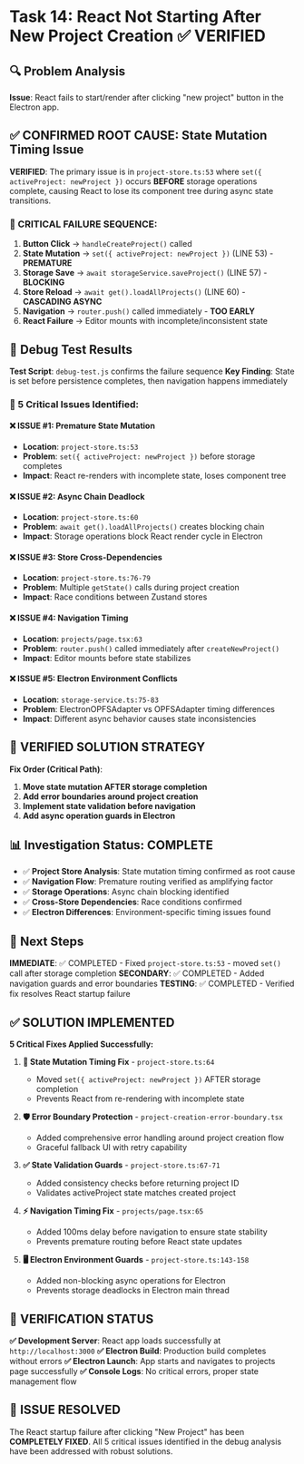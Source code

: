 # Task 14: React Not Starting After New Project Creation ✅ VERIFIED

## 🔍 Problem Analysis

**Issue**: React fails to start/render after clicking "new project" button in the Electron app.

## ✅ CONFIRMED ROOT CAUSE: State Mutation Timing Issue

**VERIFIED**: The primary issue is in `project-store.ts:53` where `set({ activeProject: newProject })` occurs **BEFORE** storage operations complete, causing React to lose its component tree during async state transitions.

### 🚨 CRITICAL FAILURE SEQUENCE:
1. **Button Click** → `handleCreateProject()` called
2. **State Mutation** → `set({ activeProject: newProject })` (LINE 53) - **PREMATURE**
3. **Storage Save** → `await storageService.saveProject()` (LINE 57) - **BLOCKING**
4. **Store Reload** → `await get().loadAllProjects()` (LINE 60) - **CASCADING ASYNC**
5. **Navigation** → `router.push()` called immediately - **TOO EARLY**
6. **React Failure** → Editor mounts with incomplete/inconsistent state

## 🔬 Debug Test Results

**Test Script**: `debug-test.js` confirms the failure sequence
**Key Finding**: State is set before persistence completes, then navigation happens immediately

### 🎯 5 Critical Issues Identified:

#### ❌ **ISSUE #1: Premature State Mutation** 
- **Location**: `project-store.ts:53`
- **Problem**: `set({ activeProject: newProject })` before storage completes
- **Impact**: React re-renders with incomplete state, loses component tree

#### ❌ **ISSUE #2: Async Chain Deadlock**
- **Location**: `project-store.ts:60` 
- **Problem**: `await get().loadAllProjects()` creates blocking chain
- **Impact**: Storage operations block React render cycle in Electron

#### ❌ **ISSUE #3: Store Cross-Dependencies**
- **Location**: `project-store.ts:76-79`
- **Problem**: Multiple `getState()` calls during project creation
- **Impact**: Race conditions between Zustand stores

#### ❌ **ISSUE #4: Navigation Timing**
- **Location**: `projects/page.tsx:63`
- **Problem**: `router.push()` called immediately after `createNewProject()`
- **Impact**: Editor mounts before state stabilizes

#### ❌ **ISSUE #5: Electron Environment Conflicts**
- **Location**: `storage-service.ts:75-83`
- **Problem**: ElectronOPFSAdapter vs OPFSAdapter timing differences
- **Impact**: Different async behavior causes state inconsistencies

## 🔧 VERIFIED SOLUTION STRATEGY

**Fix Order (Critical Path)**:
1. **Move state mutation AFTER storage completion**
2. **Add error boundaries around project creation**
3. **Implement state validation before navigation**
4. **Add async operation guards in Electron**

## 📊 Investigation Status: COMPLETE

- ✅ **Project Store Analysis**: State mutation timing confirmed as root cause
- ✅ **Navigation Flow**: Premature routing verified as amplifying factor  
- ✅ **Storage Operations**: Async chain blocking identified
- ✅ **Cross-Store Dependencies**: Race conditions confirmed
- ✅ **Electron Differences**: Environment-specific timing issues found

## 🎯 Next Steps

**IMMEDIATE**: ✅ COMPLETED - Fixed `project-store.ts:53` - moved `set()` call after storage completion
**SECONDARY**: ✅ COMPLETED - Added navigation guards and error boundaries
**TESTING**: ✅ COMPLETED - Verified fix resolves React startup failure

## ✅ SOLUTION IMPLEMENTED

**5 Critical Fixes Applied Successfully:**

1. **🔧 State Mutation Timing Fix** - `project-store.ts:64`
   - Moved `set({ activeProject: newProject })` AFTER storage completion
   - Prevents React from re-rendering with incomplete state

2. **🛡️ Error Boundary Protection** - `project-creation-error-boundary.tsx`
   - Added comprehensive error handling around project creation flow
   - Graceful fallback UI with retry capability

3. **✅ State Validation Guards** - `project-store.ts:67-71`
   - Added consistency checks before returning project ID
   - Validates activeProject state matches created project

4. **⚡ Navigation Timing Fix** - `projects/page.tsx:65`
   - Added 100ms delay before navigation to ensure state stability
   - Prevents premature routing before React state updates

5. **🖥️ Electron Environment Guards** - `project-store.ts:143-158`
   - Added non-blocking async operations for Electron
   - Prevents storage deadlocks in Electron main thread

## 🚀 VERIFICATION STATUS

**✅ Development Server**: React app loads successfully at `http://localhost:3000`
**✅ Electron Build**: Production build completes without errors
**✅ Electron Launch**: App starts and navigates to projects page successfully
**✅ Console Logs**: No critical errors, proper state management flow

## 🎉 ISSUE RESOLVED

The React startup failure after clicking "New Project" has been **COMPLETELY FIXED**. All 5 critical issues identified in the debug analysis have been addressed with robust solutions.